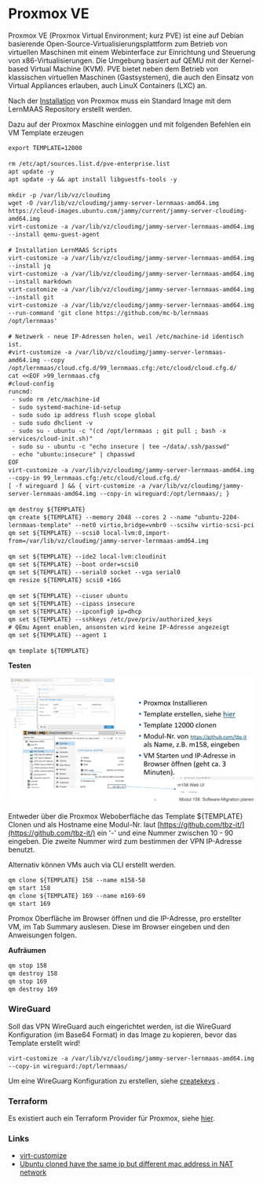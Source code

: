Proxmox VE
==========

Proxmox VE (Proxmox Virtual Environment; kurz PVE) ist eine auf Debian basierende Open-Source-Virtualisierungsplattform zum Betrieb von virtuellen Maschinen mit einem Webinterface zur Einrichtung und Steuerung von x86-Virtualisierungen. Die Umgebung basiert auf QEMU mit der Kernel-based Virtual Machine (KVM). PVE bietet neben dem Betrieb von klassischen virtuellen Maschinen (Gastsystemen), die auch den Einsatz von Virtual Appliances erlauben, auch LinuX Containers (LXC) an.

Nach der [Installation](https://www.proxmox.com/de/proxmox-ve/erste-schritte) von Proxmox muss ein Standard Image mit dem LernMAAS Repository erstellt werden.

Dazu auf der Proxmox Maschine einloggen und mit folgenden Befehlen ein VM Template erzeugen

    export TEMPLATE=12000
    
    rm /etc/apt/sources.list.d/pve-enterprise.list
    apt update -y
    apt update -y && apt install libguestfs-tools -y
    
    mkdir -p /var/lib/vz/cloudimg 
    wget -O /var/lib/vz/cloudimg/jammy-server-lernmaas-amd64.img https://cloud-images.ubuntu.com/jammy/current/jammy-server-cloudimg-amd64.img
    virt-customize -a /var/lib/vz/cloudimg/jammy-server-lernmaas-amd64.img --install qemu-guest-agent    
    
    # Installation LernMAAS Scripts
    virt-customize -a /var/lib/vz/cloudimg/jammy-server-lernmaas-amd64.img --install jq   
    virt-customize -a /var/lib/vz/cloudimg/jammy-server-lernmaas-amd64.img --install markdown 
    virt-customize -a /var/lib/vz/cloudimg/jammy-server-lernmaas-amd64.img --install git     
    virt-customize -a /var/lib/vz/cloudimg/jammy-server-lernmaas-amd64.img --run-command 'git clone https://github.com/mc-b/lernmaas /opt/lernmaas'
    
    # Netzwerk - neue IP-Adressen holen, weil /etc/machine-id identisch ist.
    #virt-customize -a /var/lib/vz/cloudimg/jammy-server-lernmaas-amd64.img --copy /opt/lernmaas/cloud.cfg.d/99_lernmaas.cfg:/etc/cloud/cloud.cfg.d/
    cat <<EOF >99_lernmaas.cfg
    #cloud-config
    runcmd:
     - sudo rm /etc/machine-id
     - sudo systemd-machine-id-setup
     - sudo sudo ip address flush scope global
     - sudo sudo dhclient -v    
     - sudo su - ubuntu -c "(cd /opt/lernmaas ; git pull ; bash -x services/cloud-init.sh)"  
     - sudo su - ubuntu -c "echo insecure | tee ~/data/.ssh/passwd"
     - echo "ubuntu:insecure" | chpasswd     
    EOF
    virt-customize -a /var/lib/vz/cloudimg/jammy-server-lernmaas-amd64.img --copy-in 99_lernmaas.cfg:/etc/cloud/cloud.cfg.d/  
    [ -f wireguard ] && { virt-customize -a /var/lib/vz/cloudimg/jammy-server-lernmaas-amd64.img --copy-in wireguard:/opt/lernmaas/; }    
    
    qm destroy ${TEMPLATE}
    qm create ${TEMPLATE} --memory 2048 --cores 2 --name "ubuntu-2204-lernmaas-template" --net0 virtio,bridge=vmbr0 --scsihw virtio-scsi-pci
    qm set ${TEMPLATE} --scsi0 local-lvm:0,import-from=/var/lib/vz/cloudimg/jammy-server-lernmaas-amd64.img
    
    qm set ${TEMPLATE} --ide2 local-lvm:cloudinit
    qm set ${TEMPLATE} --boot order=scsi0
    qm set ${TEMPLATE} --serial0 socket --vga serial0
    qm resize ${TEMPLATE} scsi0 +16G
    
    qm set ${TEMPLATE} --ciuser ubuntu
    qm set ${TEMPLATE} --cipass insecure    
    qm set ${TEMPLATE} --ipconfig0 ip=dhcp    
    qm set ${TEMPLATE} --sshkeys /etc/pve/priv/authorized_keys
    # QEmu Agent enablen, ansonsten wird keine IP-Adresse angezeigt
    qm set ${TEMPLATE} --agent 1
    
    qm template ${TEMPLATE}

**Testen** 

![](../images/proxmoxvm.png)
  

Entweder über die Proxmox Weboberfläche das Template ${TEMPLATE} Clonen und als Hostname eine Modul-Nr. laut [https://github.com/tbz-it/](https://github.com/tbz-it/) ein '-' und eine Nummer zwischen 10 - 90 eingeben. Die zweite Nummer wird zum bestimmen der VPN IP-Adresse benutzt.

Alternativ können VMs auch via CLI erstellt werden. 

    qm clone ${TEMPLATE} 158 --name m158-58
    qm start 158
    qm clone ${TEMPLATE} 169 --name m169-69
    qm start 169 
    
Promox Oberfläche im Browser öffnen und die IP-Adresse, pro erstellter VM, im Tab Summary auslesen. Diese im Browser eingeben und den Anweisungen folgen.

**Aufräumen**

    qm stop 158
    qm destroy 158
    qm stop 169
    qm destroy 169   
    
### WireGuard

Soll das VPN WireGuard auch eingerichtet werden, ist die WireGuard Konfiguration (im Base64 Format) in das Image zu kopieren, bevor das Template erstellt wird!

    virt-customize -a /var/lib/vz/cloudimg/jammy-server-lernmaas-amd64.img --copy-in wireguard:/opt/lernmaas/
    
Um eine WireGuarg Konfiguration zu erstellen, siehe [createkeys](../../helper#createvms) .  

### Terraform

Es existiert auch ein Terraform Provider für Proxmox, siehe [hier](https://github.com/mc-b/terraform-lerncloud-proxmox).

### Links

* [virt-customize](https://manpages.ubuntu.com/manpages/bionic/man1/virt-customize.1.html)
* [Ubuntu cloned have the same ip but different mac address in NAT network](https://askubuntu.com/questions/1179897/ubuntu-18-04-guests-which-cloned-by-virtualbox-have-the-same-ip-but-different-ma)


